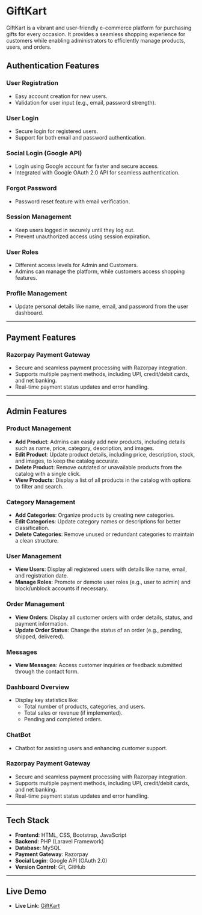 # GiftKart

GiftKart is a vibrant and user-friendly e-commerce platform for purchasing gifts for every occasion. It provides a seamless shopping experience for customers while enabling administrators to efficiently manage products, users, and orders.

## Authentication Features

### User Registration
- Easy account creation for new users.
- Validation for user input (e.g., email, password strength).

### User Login
- Secure login for registered users.
- Support for both email and password authentication.

### Social Login (Google API)
- Login using Google account for faster and secure access.
- Integrated with Google OAuth 2.0 API for seamless authentication.

### Forgot Password
- Password reset feature with email verification.

### Session Management
- Keep users logged in securely until they log out.
- Prevent unauthorized access using session expiration.

### User Roles
- Different access levels for Admin and Customers.
- Admins can manage the platform, while customers access shopping features.

### Profile Management
- Update personal details like name, email, and password from the user dashboard.

---

## Payment Features

### Razorpay Payment Gateway
- Secure and seamless payment processing with Razorpay integration.
- Supports multiple payment methods, including UPI, credit/debit cards, and net banking.
- Real-time payment status updates and error handling.

---

## Admin Features

### Product Management
- **Add Product**: Admins can easily add new products, including details such as name, price, category, description, and images.
- **Edit Product**: Update product details, including price, description, stock, and images, to keep the catalog accurate.
- **Delete Product**: Remove outdated or unavailable products from the catalog with a single click.
- **View Products**: Display a list of all products in the catalog with options to filter and search.

### Category Management
- **Add Categories**: Organize products by creating new categories.
- **Edit Categories**: Update category names or descriptions for better classification.
- **Delete Categories**: Remove unused or redundant categories to maintain a clean structure.

### User Management
- **View Users**: Display all registered users with details like name, email, and registration date.
- **Manage Roles**: Promote or demote user roles (e.g., user to admin) and block/unblock accounts if necessary.

### Order Management
- **View Orders**: Display all customer orders with order details, status, and payment information.
- **Update Order Status**: Change the status of an order (e.g., pending, shipped, delivered).

### Messages
- **View Messages**: Access customer inquiries or feedback submitted through the contact form.

### Dashboard Overview
- Display key statistics like:
  - Total number of products, categories, and users.
  - Total sales or revenue (if implemented).
  - Pending and completed orders.

### ChatBot
- Chatbot for assisting users and enhancing customer support.


### Razorpay Payment Gateway
- Secure and seamless payment processing with Razorpay integration.
- Supports multiple payment methods, including UPI, credit/debit cards, and net banking.
- Real-time payment status updates and error handling.
---

## Tech Stack

- **Frontend**: HTML, CSS, Bootstrap, JavaScript
- **Backend**: PHP (Laravel Framework)
- **Database**: MySQL
- **Payment Gateway**: Razorpay
- **Social Login**: Google API (OAuth 2.0)
- **Version Control**: Git, GitHub

---

## Live Demo
- **Live Link**: [GiftKart](http://giftkart.infy.uk)
